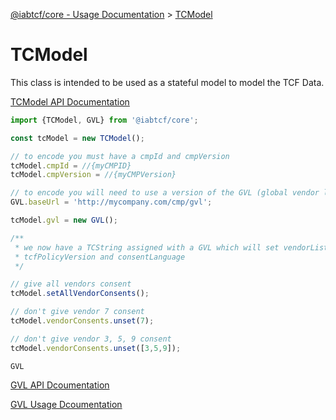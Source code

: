 [@iabtcf/core - Usage Documentation](README.md) > [TCModel](tcstring.md)

# TCModel

This class is intended to be used as a stateful model to model the TCF Data.

[TCModel API Documentation]('../api/classes/tcmodel.md')

```javascript
import {TCModel, GVL} from '@iabtcf/core';

const tcModel = new TCModel();

// to encode you must have a cmpId and cmpVersion
tcModel.cmpId = //{myCMPID}
tcModel.cmpVersion = //{myCMPVersion}

// to encode you will need to use a version of the GVL (global vendor list)
GVL.baseUrl = 'http://mycompany.com/cmp/gvl';

tcModel.gvl = new GVL();

/**
 * we now have a TCString assigned with a GVL which will set vendorListVersion,
 * tcfPolicyVersion and consentLanguage
 */

// give all vendors consent
tcModel.setAllVendorConsents();

// don't give vendor 7 consent
tcModel.vendorConsents.unset(7);

// don't give vendor 3, 5, 9 consent
tcModel.vendorConsents.unset([3,5,9]);

```
`GVL`

[GVL API Dcoumentation](../api/classes/gvl.md)

[GVL Usage Dcoumentation](gvl.md)
